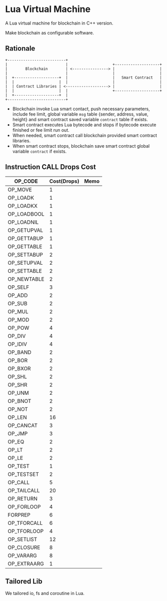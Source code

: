# Lua Virtual Machine


A Lua virtual machine for blockchain in C++ version.

Make blockchain as configurable software.

## Rationale

```
+--------------------------+
|                          |                    +--------------------+
|        Blockchain        | <----------------> |                    |
|                          |                    |                    |
|  +--------------------+  |                    |   Smart Contract   |
|  |                    |  |                    |                    |
|  | Contract Libraries | <-------------------> |                    |
|  |                    |  |                    +--------------------+
|  +--------------------+  |
+--------------------------+
```

 - Blockchain invoke Lua smart contact, push necessary parameters, include fee limit, global variable `msg` table {sender, address, value, height} and smart contract saved variable `contract` table if exists.
 - Smart contract executes Lua bytecode and stops if bytecode execute finished or fee limit run out.
 - When needed, smart contract call blockchain provided smart contract libraries.
 - When smart contract stops, blockchain save smart contract global variable `contract` if exists. 

## Instruction CALL Drops Cost

| OP_CODE  | Cost(Drops)  |  Memo |
| ------------ | ------------ | ------------ |
| OP_MOVE  |  1 |   |
| OP_LOADK | 1  |   |
| OP_LOADKX  | 1  |   |
| OP_LOADBOOL | 1  |   |
| OP_LOADNIL | 1  |   |
| OP_GETUPVAL  | 1  |   |
| OP_GETTABUP  | 1  |   |
| OP_GETTABLE | 1  |   |
| OP_SETTABUP |  2 |   |
| OP_SETUPVAL | 2  |   |
| OP_SETTABLE | 2  |   |
| OP_NEWTABLE | 2  |   |
| OP_SELF |  3 |   |
| OP_ADD |  2 |   |
| OP_SUB | 2  |   |
| OP_MUL | 2  |   |
| OP_MOD | 2  |   |
| OP_POW  | 4  |   |
| OP_DIV | 4  |   |
| OP_IDIV  |  4 |   |
| OP_BAND  | 2  |   |
| OP_BOR  | 2  |   |
| OP_BXOR | 2  |   |
| OP_SHL  |  2 |   |
| OP_SHR  | 2  |   |
| OP_UNM | 2  |   |
| OP_BNOT | 2  |   |
| OP_NOT  | 2  |   |
| OP_LEN |  16 |   |
| OP_CANCAT | 3  |   |
| OP_JMP | 3  |   |
| OP_EQ  | 2  |   |
| OP_LT  | 2  |   |
| OP_LE  | 2  |   |
| OP_TEST |  1 |   |
| OP_TESTSET | 2  |   |
| OP_CALL  | 5  |   |
| OP_TAILCALL | 20  |   |
| OP_RETURN  | 3  |   |
| OP_FORLOOP | 4  |   |
| FORPREP |  6 |   |
| OP_TFORCALL  |  6 |   |
| OP_TFORLOOP  | 4  |   |
| OP_SETLIST  | 12  |   |
| OP_CLOSURE  | 8  |   |
| OP_VARARG  | 8 |   |
| OP_EXTRAARG |  1 |   |


## Tailored Lib

We tailored io, fs and coroutine in Lua.
